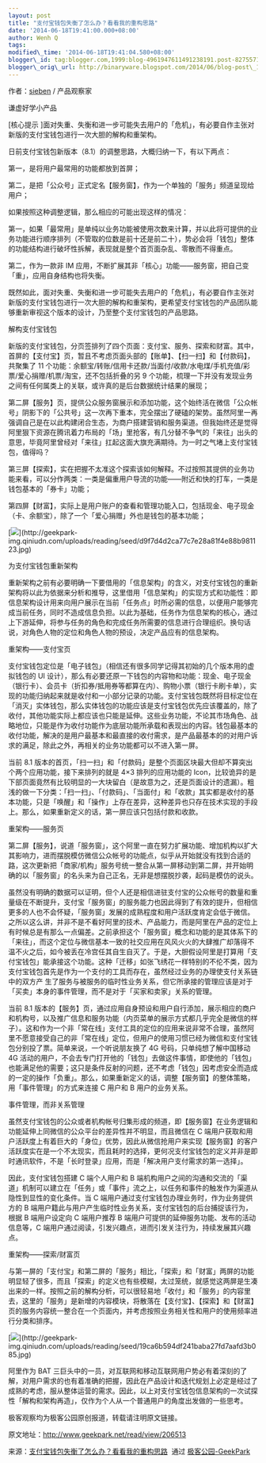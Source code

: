 ```yaml
--- 
layout: post 
title: "支付宝钱包失衡了怎么办？看看我的重构思路" 
date: '2014-06-18T19:41:00.000+08:00' 
author: Wenh Q
tags:
modified\_time: '2014-06-18T19:41:04.580+08:00' 
blogger\_id: tag:blogger.com,1999:blog-4961947611491238191.post-8275571312523047734
blogger\_orig\_url: http://binaryware.blogspot.com/2014/06/blog-post\_18.html
---
```

作者：[sieben](http://www.geekpark.net/user/home/index/194936) /
产品观察家





谦虚好学小产品






[核心提示
]面对失重、失衡和进一步可能失去用户的「危机」，有必要自作主张对新版的支付宝钱包进行一次大胆的解构和重架构。



日前支付宝钱包新版本（8.1）的调整思路，大概归纳一下，有以下两点：





第一，是将用户最常用的功能都放到首屏；



第二，是把「公众号」正式定名【服务窗】，作为一个单独的「服务」频道呈现给用户；



如果按照这种调整逻辑，那么相应的可能出现这样的情况：





第一，如果「最常用」是单纯以业务功能被使用次数来计算，并以此将可提供的业务功能进行顺序排列（不管取的位数是前十还是前二十），势必会将「钱包」整体的功能结构进行破坏性拆解，表现就是整个首页面杂乱、零散而不得重点。



第二，作为一款非 IM
应用，不断扩展其非「核心」功能——服务窗，把自己变「重」，应用自身结构也将失衡。



既然如此，面对失重、失衡和进一步可能失去用户的「危机」，有必要自作主张对新版的支付宝钱包进行一次大胆的解构和重架构，更希望支付宝钱包的产品团队能够重新审视这个版本的设计，乃至整个支付宝钱包的产品思路。

解构支付宝钱包



新版的支付宝钱包，分页签排列了四个页面：支付宝、服务、探索和财富。其中，首屏的【支付宝】页，暂且不考虑页面头部的【账单】、【扫一扫】和【付款码】，共聚集了
11
个功能：余额宝/转账/信用卡还款/当面付/收款/水电煤/手机充值/彩票/爱心捐赠/机票/淘宝，还不包括折叠的另
9
个功能，梳理一下并没有发现业务之间有任何属类上的关联，或许真的是后台数据统计结果的展现；



第二屏【服务】页，提供公众服务窗展示和添加功能，这个始终活在微信「公众帐号」阴影下的「公共号」这一次再下重本，完全摆出了硬磕的架势。虽然阿里一再强调自己是在以此构建闭合生态，为商户搭建营销和服务渠道。但我始终还是觉得阿里狠下资源在腾讯着力布局的「场」里抢客，有几分替不争气的「来往」出头的意思，毕竟阿里曾经对「来往」扛起这面大旗充满期待。为一时之气堵上支付宝钱包，值得吗？



第三屏【探索】，实在把握不太准这个探索该如何解释。不过按照其提供的业务功能来看，可以分作两类：一类是偏重用户导流的功能——附近和快的打车，一类是钱包基本的「券卡」功能；



第四屏【财富】，实际上是用户账户的查看和管理功能入口，包括现金、电子现金（卡、余额宝），除了一个「爱心捐赠」外也是钱包的基本功能；



[![](https://images-blogger-opensocial.googleusercontent.com/gadgets/proxy?url=http%3A%2F%2Fgeekpark-img.qiniudn.com%2Fuploads%2Freading%2Fseed%2Fd9f7d4d2ca77c7e28a81f4e88b981123.jpg%3FimageView%2F2%2Fw%2F620%2Fq%2F100&container=blogger&gadget=a&rewriteMime=image%2F*)](http://geekpark-img.qiniudn.com/uploads/reading/seed/d9f7d4d2ca77c7e28a81f4e88b981123.jpg)

为支付宝钱包重新架构



重新架构之前有必要明确一下要借用的「信息架构」的含义，对支付宝钱包的重新架构将以此为依据来分析和推导，这里借用「信息架构」的实现方式和功能性：即信息架构设计用来向用户展示在当前「任务点」时所必需的信息，以便用户能够完成当前任务，同时不造成信息负担。以此为基础，任务作为信息架构的核心，通过上下游延伸，将参与任务的角色和完成任务所需要的信息进行合理组织。换句话说，对角色人物的定位和角色人物的预设，决定产品应有的信息架构。

重架构——支付宝页



支付宝钱包定位是「电子钱包」（相信还有很多同学记得其初始的几个版本用的虚拟钱包的
UI
设计），那么有必要还原一下钱包的内容物和功能：现金、电子现金（银行卡）、会员卡（折扣券/抵用券等都算在内）、购物小票（银行卡刷卡单），实现的功能归纳起来就是收付和一小部分记录的功能。支付宝钱包既然将目标定位在「消灭」实体钱包，那么实体钱包的功能应该是支付宝钱包优先应该覆盖的，除了收付，其他功能实际上都应该也只能是延伸。这些业务功能，不论其市场角色、战略地位，只能是作为收付功能作为底层功能所承载和表现出的内容。钱包最基本的收付功能，解决的是用户最基本和最直接的收付需求，是产品最基本的的对用户诉求的满足，除此之外，再相关的业务功能都可以不进入第一屏。



当前 8.1
版本的首页，「扫一扫」和「付款码」是整个页面区块最大但却不算突出个两个应用功能，接下来排列的就是
4×3 排列的应用功能的
Icon，比较诡异的是下部页面竟然有比较明显的一大块留白（是故意为之，还是页面设计的遗漏）。粗浅的做一下分类：「扫一扫」、「付款码」、「当面付」和「收款」其实都是收付的基本功能，只是「唤醒」和「操作」上存在差异，这种差异也只存在技术实现的手段上。那么，如果重新定义的话，第一屏应该只包括付款和收款。

重架构——服务页



第二屏【服务】，说道「服务窗」，这个阿里一直在努力扩展功能、增加机构以扩大其影响力，进而摆脱模仿微信公众帐号的功能点，似乎从开始就没有找到合适的路，这次更新把「商家/机构」服务号统一整合从第一屏移动到第二屏，并开始明确的以「服务窗」的名头来为自己正名，无非是想摆脱抄袭，起码是模仿的说头。



虽然没有明确的数据可以证明，但个人还是相信进驻支付宝的公众帐号的数量和重量级在不断提升，支付宝「服务窗」的服务能力也因此得到了有效的提升，但相信更多的人也不会怀疑，「服务窗」发展的成熟程度和用户活跃度肯定会低于微信。之所以这么讲，并非不是不看好阿里的技术、产品能力，而是阿里在产品的定位上有时候总是有那么一点偏差。之前承担这个「服务窗」概念和功能的是其体系下的「来往」，而这个定位与微信基本一致的社交应用在风风火火的大肆推广却落得不温不火之后，如今被丢在冷宫任其自生自灭了。于是，大胆假设阿里是打算用「支付宝钱包」能承接这个功能。这种「迁移」如张飞绣花一样特别的不伦不类，因为支付宝钱包首先是作为一个支付的工具而存在，虽然经过业务的办理使支付关系链中的双方产
生了服务与被服务的临时性业务关系，但它所承接的管理应该是对于「买卖」本身的事件管理，而不是对于「买家和卖家」关系的管理。



当前 8.1
版本的【服务】页，通过应用自身预设和用户自行添加，展示相应的商户和机构号，以及推广信息和服务功能（内页菜单的展示方式都几乎完全是微信的样子）。这和作为一个非「常在线」支付工具的定位的应用来说非常不合理，虽然阿里不愿意接受自己的非「常在线」定位，但用户的使用习惯已经为微信和支付宝钱包分别投了票。简单来说，一个听说朋友换了
4G 号码，只单纯想了解中国移动 4G
活动的用户，不会去专门打开他的「钱包」去做这件事情，即使他的「钱包」也能满足他的需要；这只是条件反射的问题，还不考虑「钱包」因考虑安全而造成的一定的操作「负重」。那么，如果重新定义的话，调整【服务窗】的整体策略，用「事件管理」的方式来连接
C 用户和 B 用户的业务关系。

事件管理，而非关系管理



虽然支付宝钱包的公众或者机构帐号归集形成的频道，即【服务窗】在业务逻辑和功能延伸上同微信的公众平台的差异性并不明显，而且微信在
C
端用户获取和用户活跃度上有着巨大的「身位」优势，因此从微信抢用户来实现【服务窗】的客户活跃度实在是一个不太现实，而且耗时的选择，更何况支付宝钱包的定义并非是即时通讯软件，不是「长时登录」应用，而是「解决用户支付需求的第一选择」。



因此，支付宝钱包搭建 C 端个人用户和 B
端机构用户之间的沟通和交流的「渠道」机制可以建立在「任务」或「事件」流之上，以任务和事件的触发作为渠道从隐性到显性的变化条件。当
C 端用户通过支付宝钱包办理业务时，作为业务提供方的 B
端用户籍此与用户产生临时性业务关系，支付宝钱包的后台捕捉该行为，根据 B
端用户设定向 C 端用户推荐 B
端用户可提供的延伸服务功能、发布的活动信息等，C
端用户通过阅读，引发兴趣点，进而引发关注行为，持续发展其兴趣点。

重架构——探索/财富页



与第一屏的「支付宝」和第二屏的「服务」相比，「探索」和「财富」两屏的功能明显轻了很多，而且「探索」的定义也有些模糊，太过笼统，就感觉这两屏是生凑出来的一样。按照之前的解构分析，可以很轻易地「收付」和「服务」的内容里去，这里的「服务」是新增的内容模块，将散落在【支付宝】、【探索】和【财富】页的服务内容统一整合在一个页面内，并考虑按照业务相关性和用户的使用频率进行分类和排序。



[![](https://images-blogger-opensocial.googleusercontent.com/gadgets/proxy?url=http%3A%2F%2Fgeekpark-img.qiniudn.com%2Fuploads%2Freading%2Fseed%2F19ca6b594df241baba27fd7aafd3b085.jpg%3FimageView%2F2%2Fw%2F620%2Fq%2F100&container=blogger&gadget=a&rewriteMime=image%2F*)](http://geekpark-img.qiniudn.com/uploads/reading/seed/19ca6b594df241baba27fd7aafd3b085.jpg)



阿里作为 BAT
三巨头中的一员，对互联网和移动互联网用户势必有着深刻的了解，对用户需求的也有着准确的把握，因此在产品设计和迭代规划上必定是经过了成熟的考虑，服从整体运营的需求。因此，以上对支付宝钱包信息架构的一次试探性「解构和架构再造」，仅作为个人从一个普通用户的角度出发做的一些思考。



极客观察均为极客公园原创报道，转载请注明原文链接。



原文地址：<http://www.geekpark.net/read/view/206513>
<div>




</div>

<div>

来源：[支付宝钱包失衡了怎么办？看看我的重构思路](http://www.geekpark.net/read/view/206513)  通过 [极客公园-GeekPark](http://www.geekpark.net/)

</div>
